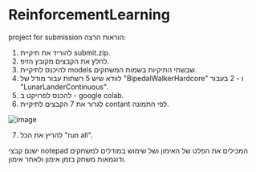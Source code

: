 # ReinforcementLearning
project for submission
הוראות הרצה:
1. להוריד את תיקיית submit.zip.
2. לחלץ את הקבצים מקובץ הזיפ.
3. להיכנס לתיקיית models שבשתי התיקיות בשמות המשחקים.
4. לוודא שיש 5 רשתות עבור מודל של "BipedalWalkerHardcore" ו - 2 בעבור "LunarLanderContinuous".
5. להכנס לפרויקט ב - google colab.
6. לגרור את 7 הקבצים לתיקיית contant לפי התמונה.

![image](https://user-images.githubusercontent.com/75435827/167268557-0adcbb6a-5d11-4289-bdb3-e94ffc5718bd.png)

7. להריץ את הכל "run all".

ישנם קבצי notepad המכילים את הפלט של האימון ושל שימוש במודלים למשחקים ודוגמאות משחק בזמן אימון ולאחר אימון.
